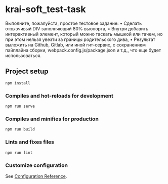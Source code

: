 # krai-soft_test-task

Выполните, пожалуйста, простое тестовое задание:
• Сделать отзывчивый DIV заполняющий 80% вьюпорта,
• Внутри добавить интерактивный элемент, который можно таскать мышкой или тачем, но при этом нельзя увезти за границы родительского дива,
• Результат выложить на Github, Gitlab, или иной гит-сервис, с сохранением пайплайна сборки, webpack.config.js/package.json и т.д., что еще будет использоваться.


## Project setup
```
npm install
```

### Compiles and hot-reloads for development
```
npm run serve
```

### Compiles and minifies for production
```
npm run build
```

### Lints and fixes files
```
npm run lint
```

### Customize configuration
See [Configuration Reference](https://cli.vuejs.org/config/).
